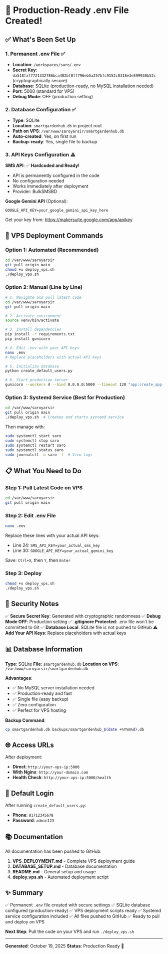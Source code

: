 # 🎉 Production-Ready .env File Created!

## ✅ What's Been Set Up

### 1. **Permanent .env File** ✅
- **Location**: `/workspaces/saro/.env`
- **Secret Key**: `da518faf7721332786bca402bf8ff796eb5a257bfc9152c8318e3e599930b52c` (cryptographically secure)
- **Database**: SQLite (production-ready, no MySQL installation needed)
- **Port**: 5000 (standard for VPS)
- **Debug Mode**: OFF (production setting)

### 2. **Database Configuration** ✅
- **Type**: SQLite
- **Location**: `smartgardenhub.db` in project root
- **Path on VPS**: `/var/www/saroyarsir/smartgardenhub.db`
- **Auto-created**: Yes, on first run
- **Backup-ready**: Yes, single file to backup

### 3. **API Keys Configuration** ⚠️

**SMS API**: ✅ **Hardcoded and Ready!**
- API is permanently configured in the code
- No configuration needed
- Works immediately after deployment
- Provider: BulkSMSBD

**Google Gemini API** (Optional):
```
GOOGLE_API_KEY=your_google_gemini_api_key_here
```
Get your key from: https://makersuite.google.com/app/apikey

## 🚀 VPS Deployment Commands

### Option 1: Automated (Recommended)

```bash
cd /var/www/saroyarsir
git pull origin main
chmod +x deploy_vps.sh
./deploy_vps.sh
```

### Option 2: Manual (Line by Line)

```bash
# 1. Navigate and pull latest code
cd /var/www/saroyarsir
git pull origin main

# 2. Activate environment
source venv/bin/activate

# 3. Install dependencies
pip install -r requirements.txt
pip install gunicorn

# 4. Edit .env with your API keys
nano .env
# Replace placeholders with actual API keys

# 5. Initialize database
python create_default_users.py

# 6. Start production server
gunicorn --workers 4 --bind 0.0.0.0:5000 --timeout 120 "app:create_app()"
```

### Option 3: Systemd Service (Best for Production)

```bash
cd /var/www/saroyarsir
git pull origin main
./deploy_vps.sh  # Creates and starts systemd service
```

Then manage with:
```bash
sudo systemctl start saro
sudo systemctl stop saro
sudo systemctl restart saro
sudo systemctl status saro
sudo journalctl -u saro -f  # View logs
```

## 📋 What You Need to Do

### Step 1: Pull Latest Code on VPS
```bash
cd /var/www/saroyarsir
git pull origin main
```

### Step 2: Edit .env File
```bash
nano .env
```

Replace these lines with your actual API keys:
- Line 24: `SMS_API_KEY=your_actual_sms_key`
- Line 30: `GOOGLE_API_KEY=your_actual_gemini_key`

Save: `Ctrl+X`, then `Y`, then `Enter`

### Step 3: Deploy
```bash
chmod +x deploy_vps.sh
./deploy_vps.sh
```

## 🔐 Security Notes

✅ **Secure Secret Key**: Generated with cryptographic randomness
✅ **Debug Mode OFF**: Production setting
✅ **.gitignore Protected**: .env file won't be committed to Git
✅ **Database Local**: SQLite file is not pushed to GitHub
⚠️ **Add Your API Keys**: Replace placeholders with actual keys

## 📊 Database Information

**Type**: SQLite
**File**: `smartgardenhub.db`
**Location on VPS**: `/var/www/saroyarsir/smartgardenhub.db`

**Advantages**:
- ✅ No MySQL server installation needed
- ✅ Production-ready and fast
- ✅ Single file (easy backup)
- ✅ Zero configuration
- ✅ Perfect for VPS hosting

**Backup Command**:
```bash
cp smartgardenhub.db backups/smartgardenhub_$(date +%Y%m%d).db
```

## 🌐 Access URLs

After deployment:
- **Direct**: `http://your-vps-ip:5000`
- **With Nginx**: `http://your-domain.com`
- **Health Check**: `http://your-vps-ip:5000/health`

## 📱 Default Login

After running `create_default_users.py`:
- **Phone**: `01712345678`
- **Password**: `admin123`

## 📚 Documentation

All documentation has been pushed to GitHub:

1. **VPS_DEPLOYMENT.md** - Complete VPS deployment guide
2. **DATABASE_SETUP.md** - Database documentation
3. **README.md** - General setup and usage
4. **deploy_vps.sh** - Automated deployment script

## ✨ Summary

✅ Permanent `.env` file created with secure settings
✅ SQLite database configured (production-ready)
✅ VPS deployment scripts ready
✅ Systemd service configuration included
✅ All files pushed to GitHub
✅ Ready to pull and deploy on VPS

**Next Step**: Pull the code on your VPS and run `./deploy_vps.sh`

---

**Generated**: October 19, 2025
**Status**: Production Ready 🚀
